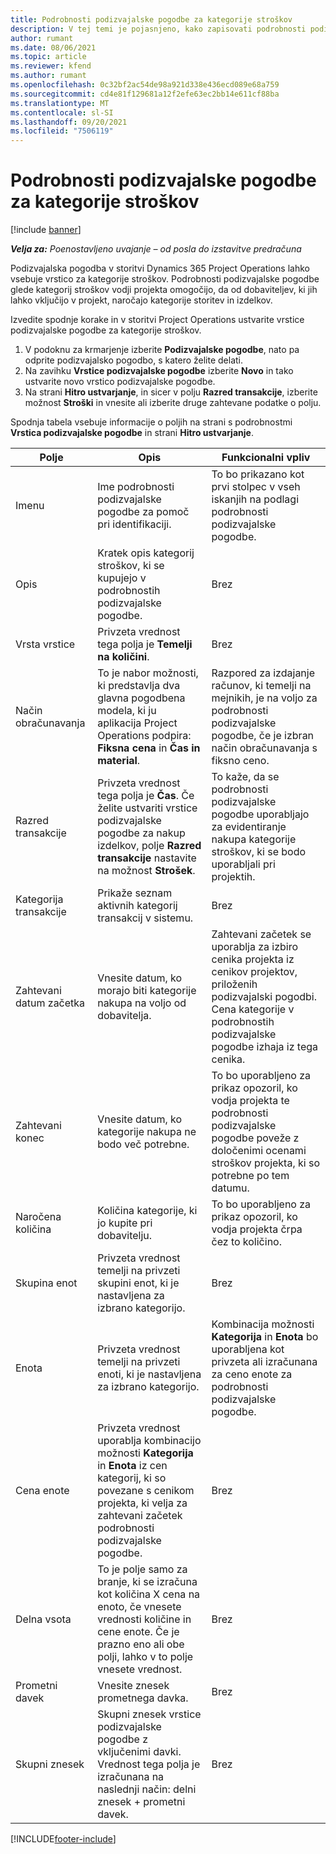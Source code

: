 ```yaml
---
title: Podrobnosti podizvajalske pogodbe za kategorije stroškov
description: V tej temi je pojasnjeno, kako zapisovati podrobnosti podizvajalske pogodbe za stroške in kako polja uporabiti za beleženje odkupa časa od dobaviteljev.
author: rumant
ms.date: 08/06/2021
ms.topic: article
ms.reviewer: kfend
ms.author: rumant
ms.openlocfilehash: 0c32bf2ac54de98a921d338e436ecd089e68a759
ms.sourcegitcommit: cd4e81f129681a12f2efe63ec2bb14e611cf88ba
ms.translationtype: MT
ms.contentlocale: sl-SI
ms.lasthandoff: 09/20/2021
ms.locfileid: "7506119"
---
```

#  <a name="subcontract-lines-for-expense-categories"></a>Podrobnosti podizvajalske pogodbe za kategorije stroškov

[!include [banner](../../includes/dataverse-preview.md)]

_**Velja za:** Poenostavljeno uvajanje – od posla do izstavitve predračuna_

Podizvajalska pogodba v storitvi Dynamics 365 Project Operations lahko vsebuje vrstico za kategorije stroškov. Podrobnosti podizvajalske pogodbe glede kategorij stroškov vodji projekta omogočijo, da od dobaviteljev, ki jih lahko vključijo v projekt, naročajo kategorije storitev in izdelkov.

Izvedite spodnje korake in v storitvi Project Operations ustvarite vrstice podizvajalske pogodbe za kategorije stroškov.

1. V podoknu za krmarjenje izberite **Podizvajalske pogodbe**, nato pa odprite podizvajalsko pogodbo, s katero želite delati.
2. Na zavihku **Vrstice podizvajalske pogodbe** izberite **Novo** in tako ustvarite novo vrstico podizvajalske pogodbe.
3. Na strani **Hitro ustvarjanje**, in sicer v polju **Razred transakcije**, izberite možnost **Stroški** in vnesite ali izberite druge zahtevane podatke o polju.

Spodnja tabela vsebuje informacije o poljih na strani s podrobnostmi **Vrstica podizvajalske pogodbe** in strani **Hitro ustvarjanje**.

| **Polje** | **Opis** | **Funkcionalni vpliv** |
| --- | --- | --- |
| Imenu | Ime podrobnosti podizvajalske pogodbe za pomoč pri identifikaciji. | To bo prikazano kot prvi stolpec v vseh iskanjih na podlagi podrobnosti podizvajalske pogodbe. |
| Opis | Kratek opis kategorij stroškov, ki se kupujejo v podrobnostih podizvajalske pogodbe. | Brez |
|Vrsta vrstice | Privzeta vrednost tega polja je **Temelji na količini**. |Brez |
| Način obračunavanja | To je nabor možnosti, ki predstavlja dva glavna pogodbena modela, ki ju aplikacija Project Operations podpira: **Fiksna cena** in **Čas in material**. | Razpored za izdajanje računov, ki temelji na mejnikih, je na voljo za podrobnosti podizvajalske pogodbe, če je izbran način obračunavanja s fiksno ceno. |
| Razred transakcije | Privzeta vrednost tega polja je **Čas**. Če želite ustvariti vrstice podizvajalske pogodbe za nakup izdelkov, polje **Razred transakcije** nastavite na možnost **Strošek**.  | To kaže, da se podrobnosti podizvajalske pogodbe uporabljajo za evidentiranje nakupa kategorije stroškov, ki se bodo uporabljali pri projektih. |
| Kategorija transakcije | Prikaže seznam aktivnih kategorij transakcij v sistemu. |Brez |
| Zahtevani datum začetka | Vnesite datum, ko morajo biti kategorije nakupa na voljo od dobavitelja. | Zahtevani začetek se uporablja za izbiro cenika projekta iz cenikov projektov, priloženih podizvajalski pogodbi. Cena kategorije v podrobnostih podizvajalske pogodbe izhaja iz tega cenika. |
| Zahtevani konec | Vnesite datum, ko kategorije nakupa ne bodo več potrebne. | To bo uporabljeno za prikaz opozoril, ko vodja projekta te podrobnosti podizvajalske pogodbe poveže z določenimi ocenami stroškov projekta, ki so potrebne po tem datumu. |
| Naročena količina | Količina kategorije, ki jo kupite pri dobavitelju. | To bo uporabljeno za prikaz opozoril, ko vodja projekta črpa čez to količino.|
| Skupina enot | Privzeta vrednost temelji na privzeti skupini enot, ki je nastavljena za izbrano kategorijo. |Brez |
| Enota | Privzeta vrednost temelji na privzeti enoti, ki je nastavljena za izbrano kategorijo.  | Kombinacija možnosti **Kategorija** in **Enota** bo uporabljena kot privzeta ali izračunana za ceno enote za podrobnosti podizvajalske pogodbe.  |
| Cena enote | Privzeta vrednost uporablja kombinacijo možnosti **Kategorija** in **Enota** iz cen kategorij, ki so povezane s cenikom projekta, ki velja za zahtevani začetek podrobnosti podizvajalske pogodbe. |Brez |
| Delna vsota | To je polje samo za branje, ki se izračuna kot količina X cena na enoto, če vnesete vrednosti količine in cene enote. Če je prazno eno ali obe polji, lahko v to polje vnesete vrednost. |Brez |
| Prometni davek | Vnesite znesek prometnega davka. |Brez |
| Skupni znesek | Skupni znesek vrstice podizvajalske pogodbe z vključenimi davki. Vrednost tega polja je izračunana na naslednji način: delni znesek + prometni davek. |Brez |


[!INCLUDE[footer-include](../../includes/footer-banner.md)]
